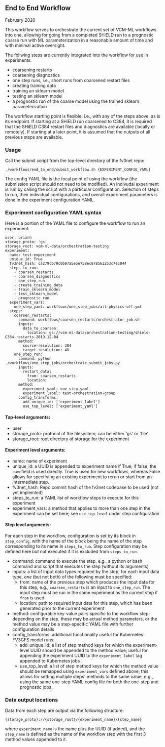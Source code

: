 ## End to End Workflow

February 2020

This workflow serves to orchestrate the current set of VCM-ML workflows into one, 
allowing for going from a completed SHiELD run to a prognostic coarse run with ML
parameterization in a reasonable amount of time and with minimal active oversight.

The follwing steps are currently integrated into the workflow for use in experiments:

- coarsening restarts
- coarsening diagnostics 
- one step runs, i.e., short runs from coarsened restart files
- creating training data
- training an sklearn model
- testing an sklearn model
- a prognostic run of the coarse model using the trained sklearn parameterization

The workflow starting point is flexible, i.e., with any of the steps above, as is
its endpoint. If starting at a SHiELD run coarsened to C384, it is required that
the SHiELD C384 restart files and diagnostics are available (locally or remotely).
If starting at a later point, it is assumed that the outputs of all previous steps
are available. 


### Usage

Call the submit script from the top-level directory of the fv3net repo:


`./workflows/end_to_end/submit_workflow.sh {EXPERIMENT_CONFIG_YAML}`

The config YAML file is the focal point of using the workflow (the submission script
should not need to be modified). An indivudal experiment is run by calling the script
with a particular  configuration. Selection of steps to run, their individual 
configurations, and overall experiment parameters is done in the experiment
configuration YAML.


### Experiment configuration YAML syntax

Here is a portion of the YAML file to configure the workflow to run an experiment:

```
user: brianh
storage_proto: 'gs'
storage_root: vcm-ml-data/orchestration-testing
experiment:
  name: test-experiment
  unique_id: True
  fv3net_hash: ca279cb79c0b97a5e5e758ec8785612b3c7ec044
  steps_to_run:
    - coarsen_restarts
    - coarsen_diagnostics
    - one_step_run
    - create_training_data
    - train_sklearn_model
    - test_sklearn_model
    - prognostic_run
  experiment_vars:
    one_step_yaml: workflows/one_step_jobs/all-physics-off.yml
  steps:
    coarsen_restarts:
      command: workflows/coarsen_restarts/orchestrator_job.sh
      inputs:
        data_to_coarsen:
          location: gs://vcm-ml-data/orchestration-testing/shield-C384-restarts-2019-12-04
      method:
        source-resolution: 384
        target-resolution: 48
    one_step_run:
      command: python ./workflows/one_step_jobs/orchestrate_submit_jobs.py
      inputs:
        restart_data:
          from: coarsen_restarts
          location: 
      method: 
        experiment_yaml: one_step_yaml
        experiment_label: test-orchestration-group
      config_transforms:
        add_unique_id: ['experiment_label']
        use_top_level: ['experiment_yaml']
```

#### Top-level arguments:

- user
- storage_proto: protocol of the filesystem; can be either 'gs' or 'file'
- storage_root: root directory of storage for the experiment

#### Experiment level arguments:

- name: name of experiment
- unique_id: a UUID is appended to experiment name if True; if false, the `name`field is used directly. True is used for new workflows, whereas False allows for specifying an existing experiment to rerun or start from an intermediate step.
- fv3net_hash: Repo commit hash of the fv3net codebase to be used (not yet implemted)
- steps_to_run: a YAML list of workflow steps to execute for this experiment
- experiment_vars: a method that applies to more than one step in the experiment can be set here; see `use_top_level` under step configuration

#### Step level arguments:

For each step in the workflow, configuration is set by its block in `step_config`, with the name of the block being the name of the step corresponding to its name in `steps_to_run`. Step configuration may be defined here but not executed if it is excluded from `steps_to_run`.

- command: command to execute the step, e.g., a python or bash command and script that executes the step (without its arguments)
- inputs: a list of input data types required by the step; for each input data type, _one_ (but not both) of the following must be specified:
    - from: name of the previous step which produces the input data for this step, e.g., `coarsen_restarts` is an input to `one_step_run`. The input step must be run in the same experiment as the current step if `from` is used.
    - location: path to required input data for this step, which has been generated prior to the current experiment
- method: configurable key-value pairs specific to the workflow step; depending on the step, these may be actual method parameters, or the method value may be a step-specific YAML file with further configuration details
- config_transforms: additional functionality useful for Kubernetes FV3GFS model runs:
    - add_unique_id: a list of step method keys for which the experiment-level UUID should be appended to the method value; useful for appending the experiment UUID to the `experiment label` tag appended to Kubernetes jobs
    - use_top_level: a list of step method keys for which the method value should be remapped using `experiment_vars` defined above; this allows for setting multiple steps' methods to the same value, e.g., using the same one-step YAML config file for both the one-step and prognostic jobs.
    

### Data output locations

Data from each step are output via the following structure:

```{storage_proto}://{storage_root}/{experiment_name}/{step_name}```

where `experiment_name` is the name plus the UUID (if added), and the `step_name` is defined as the name of the workflow step with the first 3 method values appended to it. 